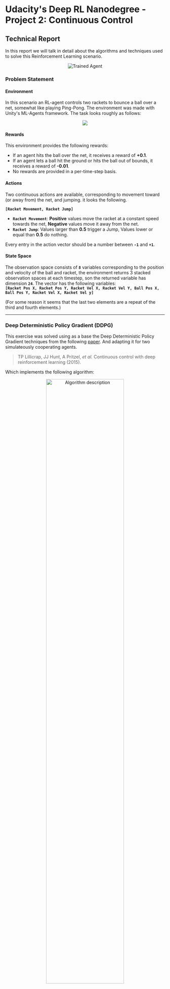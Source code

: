 # Udacity's Deep RL Nanodegree - Project 2: Continuous Control

## Technical Report



In this report we will talk in detail about the algorithms and techniques used to solve this Reinforcement Learning scenario.


<p align="center">
  <img src="https://user-images.githubusercontent.com/11748427/83365478-9c47b600-a3a8-11ea-92b0-a750598a70e7.gif" alt="Trained Agent"/>
</p>



### Problem Statement



#### Environment

In this scenario an RL-agent controls two rackets to bounce a ball over a net, somewhat like playing Ping-Pong. The environment was made with Unity's ML-Agents framework. The task looks roughly as follows:


<p align="center">
  <img src="https://user-images.githubusercontent.com/11748427/83365528-f2b4f480-a3a8-11ea-9f84-b5ed18bcd9b7.png"/>
  
</p>




#### Rewards
This environment provides the following rewards:

- If an agent hits the ball over the net, it receives a reward of  **+0.1**.
- If an agent lets a ball hit the ground or hits the ball out of bounds, it receives a reward of **-0.01**.
- No rewards are provided in a per-time-step basis.



#### Actions

Two continuous actions are available, corresponding to movement toward (or away from) the net, and jumping. it looks the following.

**`[Racket Movement, Racket Jump]`**

- **`Racket Movement`**: **Positive** values move the racket at a constant speed towards the net, **Negative** values move it away from the net.
- **`Racket Jump`**: Values larger than **0.5** trigger a Jump, Values lower or equal than **0.5** do nothing.

Every entry in the action vector should be a number between **`-1`** and **`+1`**.



#### State Space

The observation space consists of **`8`** variables corresponding to the position and velocity of the ball and racket, the environment returns 3 stacked observation spaces at each timestep, son the returned variable has dimension **`24`**.
The vector has the following variables:
<br>
**`[Racket Pos X, Racket Pos Y, Racket Vel X, Racket Vel Y, Ball Pos X, Ball Pos Y, Racket Vel X, Racket Vel y]`**

(For some reason it seems that the last two elements are a repeat of the third and fourth elements.)

---

### Deep Deterministic Policy Gradient (DDPG)



This exercise was solved using as a base the Deep Deterministic Policy Gradient techniques from the following [paper](https://arxiv.org/abs/1509.02971). And adapting it for two simulateously cooperating agents.

> TP Lillicrap, JJ Hunt, A Pritzel, *et al.* Continuous control with deep reinforcement learning (2015). 



Which implements the following algorithm:



<p align="center">
  <img src="https://user-images.githubusercontent.com/11748427/83365536-19732b00-a3a9-11ea-9dd1-1d03e7dc7d53.png" width="70%" height="70%" alt="Algorithm description"/>
</p>

This works particularly well for the current environment given that both its **State Space** and **Action Space** are continuous.



#### Environment's frame of reference

The environment is programmed in such a way that the observations are provided a pair at a time one for each racket, and the data is always presented from the perspective of the local frame of each respective racket.

This means that the data is flipped so as to that X positive axis is alwas pointing towards the net.

This becomes useful as it is very easy to separatedly add the experience of each of the rackets to the experience buffer and use to train a single neural network that can control them both independently. 


(Small diagrama of where the zero is)


#### Experience Replay

All steps' **`(State, Action, Reward, Next State)`**   tuples  from each one of the rackets are saved in to a queue in memory. At each time steps **`2`** learning passes are performed, in which a mini-batch of **`256`** tuples are selected to update the Neural Network weights.


#### Neural Network.

Since this is arguably an Actor-Critic method, we require 2 Neural Networks. One to estimate the best action for a particular state (One racket at a time) and another one to estimate the Value Function. Each of these must have a duplicate network which will serve as the _Target_ during training. Given that the input is not an image, there is no need to use a Convolutional Architecture. Instead, it is sufficient to have networks with two fully connected RELU internal layers ending with a Tanh function and linear function for the actor and the critic respectively.

<p align="center">
  <img src="https://user-images.githubusercontent.com/11748427/83365580-71aa2d00-a3a9-11ea-8929-dc6b7357150c.png" alt="Neural Network"/>
</p>



#### Ornstein-Uhlenbeck Noise

Since this is as scenario with a continuous action space, it is not possible to use the Epsilon-greedy method of adding randomness to the actions in order to encourage exploration of the state-action space. To substitute this we can use the Ornstein-Uhlenbeck process to add some variance to the decisions of the algorithm.

**IMPORTANT NOTE:** It's important to adjust the scale of the noise, if it is too large the movement of the rackets may become erratic and jittery. THis may prevent the training from converging. 


#### Target Network Soft Updates

Unlike other methods which update the target network by directly copying the parameters of the local network, this algorithm slowly mixes the weights of the target network and the local network by **`0.1%`** each timestep.




#### Selected Hyper-parameters

The code uses the following Hyper-parameters:

- **`Number of Hidden Layers`**  =  2
- **`Neurons in 1° layer`**  =  300 
- **`Neurons in 2° layer`**  =  200 
- **`Gamma`**  =  0.99
- **`TAU`**  =  1e-3
- **`Actor Learning Rate`**  =  2e-4
- **`Critic Learning Rate`**  =  1e-4
- **`Steps per update`**  =  20
- **`Updates performed per step`**  =  10
- **`Batch Size`**  =  256

---

### Results

When simulated, we receive the following plot of score over episodes.


<p align="center">
  <img src="https://user-images.githubusercontent.com/11748427/83365607-9bfbea80-a3a9-11ea-87d5-afb993146a08.png"/>
</p>



As it can be seen, the algorithm achieves an average score of 0.5 in about 804 episodes, effectively solving the Task.


---
### Future work

There are several ways to improve this algorithm. As it was currently implemented, in the update process of the Critic network the Expected returns are calculated using a 1-step Bootstraping TD estimation. It would be interesting enhance the algorithm with a Generalized Advantage Estimation, such as Lambda Return.



